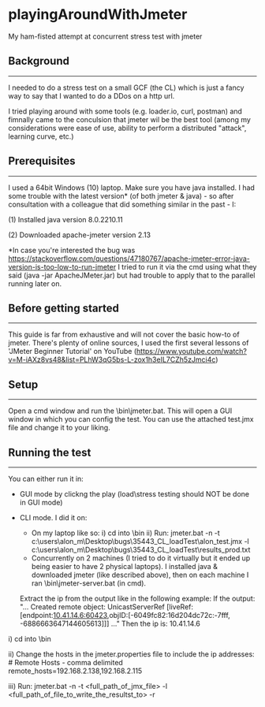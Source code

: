 # playingAroundWithJmeter
My ham-fisted attempt at concurrent stress test with jmeter

## Background
----------
I needed to do a stress test on a small GCF (the CL) which is just a fancy way to say that I wanted to do a DDos on a http url.

I tried playing around with some tools (e.g. loader.io, curl, postman) and fimnally came to the conculsion that jmeter wil be the best tool (among my considerations were ease of use, ability to perform a distributed "attack", learning curve, etc.)

## Prerequisites
-------------
I used a 64bit Windows (10) laptop.
Make sure you have java installed. I had some trouble with the latest version* (of both jmeter & java) - so after consultation with a colleague that did something similar in the past - I:

(1) Installed java version 8.0.2210.11

(2) Downloaded apache-jmeter version 2.13 

\*In case you're interested the bug was https://stackoverflow.com/questions/47180767/apache-jmeter-error-java-version-is-too-low-to-run-jmeter
I tried to run it via the cmd using what they said (java -jar ApacheJMeter.jar) but had trouble to apply that to the parallel running later on.

## Before getting started
----------------------
This guide is far from exhaustive and will not cover the basic how-to of jmeter. There's plenty of online sources, I used the first several lessons of 'JMeter Beginner Tutorial' on YouTube (https://www.youtube.com/watch?v=M-iAXz8vs48&list=PLhW3qG5bs-L-zox1h3eIL7CZh5zJmci4c)

## Setup
-----
Open a cmd window and run the <jmeterHomeDir>\bin\jmeter.bat. This will open a GUI window in which you can config the test. You can use the attached test.jmx file and change it to your liking.

## Running the test
----------------
You can either run it in:
 - GUI mode by clickng the play (load\stress testing should NOT be done in GUI mode)
 - CLI mode. I did it on:
	 - On my laptop like so: 
	 i)  cd into <jmeterHomeDir>\bin
	 ii) Run: jmeter.bat -n -t c:\users\alon_m\Desktop\bugs\35443_CL_loadTest\alon_test.jmx -l c:\users\alon_m\Desktop\bugs\35443_CL_loadTest\results_prod.txt 
	 - Concurrently on 2 machines (I tried to do it virtually but it ended up being easier to have 2 physical laptops). I installed java & downloaded jmeter (like described above), then on each machine I ran
	 <jmeterHomeDir>\bin\jmeter-server.bat (in cmd).
     
     Extract the ip from the output like in the following example:
		If the output: "... Created remote object: UnicastServerRef [liveRef: [endpoint:[10.41.14.6:60423](local),objID:[-6049fc82:16d204dc72c:-7fff, -6886663647144605613]]]  ..."
		Then the ip is: 10.41.14.6
	
  i)   cd into <jmeterHomeDir>\bin
	
  ii)  Change the hosts in the jmeter.properties file to include the ip addresses: 
		 \# Remote Hosts - comma delimited
		 remote_hosts=192.168.2.138,192.168.2.115
	
  iii) Run: jmeter.bat -n -t <full_path_of_jmx_file> -l <full_path_of_file_to_write_the_resultst_to> -r
